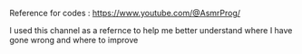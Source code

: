 Reference for codes : https://www.youtube.com/@AsmrProg/

I used this channel as a refernce to help me better understand where I have gone wrong and where to improve
